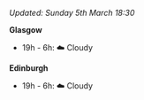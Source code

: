 *Updated: Sunday 5th March 18:30*

**Glasgow**

* 19h - 6h: :cloud: Cloudy

**Edinburgh**

* 19h - 6h: :cloud: Cloudy

